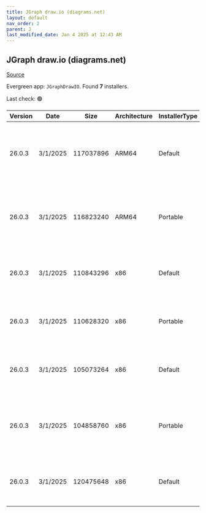 ```yaml
---
title: JGraph draw.io (diagrams.net)
layout: default
nav_order: 2
parent: J
last_modified_date: Jan 4 2025 at 12:43 AM
---
```


## JGraph draw.io (diagrams.net)

[Source](https://www.drawio.com)

Evergreen app: `JGraphDrawIO`. Found **7** installers.

Last check: 🟢

| Version | Date     | Size      | Architecture | InstallerType | Type | URI                                                                                                                                                                                                                                              |
| ------- | -------- | --------- | ------------ | ------------- | ---- | ------------------------------------------------------------------------------------------------------------------------------------------------------------------------------------------------------------------------------------------------ |
| 26.0.3  | 3/1/2025 | 117037896 | ARM64        | Default       | exe  | [https://github.com/jgraph/drawio-desktop/releases/download/v26.0.3/draw.io-arm64-26.0.3-windows-arm64-installer.exe](https://github.com/jgraph/drawio-desktop/releases/download/v26.0.3/draw.io-arm64-26.0.3-windows-arm64-installer.exe)       |
| 26.0.3  | 3/1/2025 | 116823240 | ARM64        | Portable      | exe  | [https://github.com/jgraph/drawio-desktop/releases/download/v26.0.3/draw.io-arm64-26.0.3-windows-arm64-no-installer.exe](https://github.com/jgraph/drawio-desktop/releases/download/v26.0.3/draw.io-arm64-26.0.3-windows-arm64-no-installer.exe) |
| 26.0.3  | 3/1/2025 | 110843296 | x86          | Default       | exe  | [https://github.com/jgraph/drawio-desktop/releases/download/v26.0.3/draw.io-26.0.3-windows-installer.exe](https://github.com/jgraph/drawio-desktop/releases/download/v26.0.3/draw.io-26.0.3-windows-installer.exe)                               |
| 26.0.3  | 3/1/2025 | 110628320 | x86          | Portable      | exe  | [https://github.com/jgraph/drawio-desktop/releases/download/v26.0.3/draw.io-26.0.3-windows-no-installer.exe](https://github.com/jgraph/drawio-desktop/releases/download/v26.0.3/draw.io-26.0.3-windows-no-installer.exe)                         |
| 26.0.3  | 3/1/2025 | 105073264 | x86          | Default       | exe  | [https://github.com/jgraph/drawio-desktop/releases/download/v26.0.3/draw.io-ia32-26.0.3-windows-32bit-installer.exe](https://github.com/jgraph/drawio-desktop/releases/download/v26.0.3/draw.io-ia32-26.0.3-windows-32bit-installer.exe)         |
| 26.0.3  | 3/1/2025 | 104858760 | x86          | Portable      | exe  | [https://github.com/jgraph/drawio-desktop/releases/download/v26.0.3/draw.io-ia32-26.0.3-windows-32bit-no-installer.exe](https://github.com/jgraph/drawio-desktop/releases/download/v26.0.3/draw.io-ia32-26.0.3-windows-32bit-no-installer.exe)   |
| 26.0.3  | 3/1/2025 | 120475648 | x86          | Default       | msi  | [https://github.com/jgraph/drawio-desktop/releases/download/v26.0.3/draw.io-26.0.3.msi](https://github.com/jgraph/drawio-desktop/releases/download/v26.0.3/draw.io-26.0.3.msi)                                                                   |
